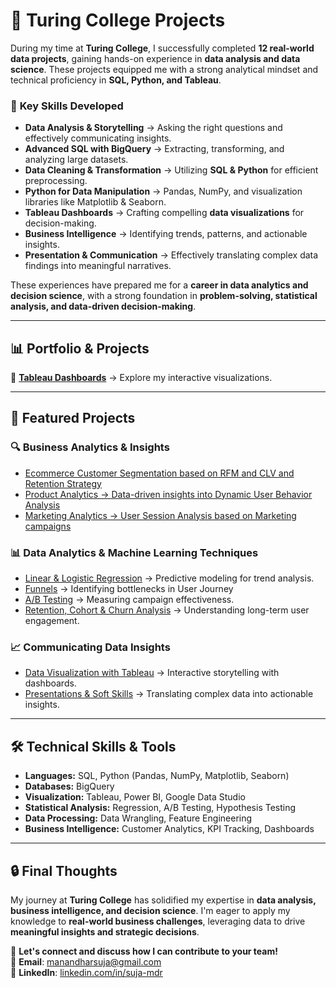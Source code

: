 # 🎯 Turing College Projects  

During my time at **Turing College**, I successfully completed **12 real-world data projects**, gaining hands-on experience in **data analysis and data science**. These projects equipped me with a strong analytical mindset and technical proficiency in **SQL, Python, and Tableau**.

### 🚀 **Key Skills Developed**  
- **Data Analysis & Storytelling** → Asking the right questions and effectively communicating insights.  
- **Advanced SQL with BigQuery** → Extracting, transforming, and analyzing large datasets.  
- **Data Cleaning & Transformation** → Utilizing **SQL & Python** for efficient preprocessing.  
- **Python for Data Manipulation** → Pandas, NumPy, and visualization libraries like Matplotlib & Seaborn.  
- **Tableau Dashboards** → Crafting compelling **data visualizations** for decision-making.  
- **Business Intelligence** → Identifying trends, patterns, and actionable insights.  
- **Presentation & Communication** → Effectively translating complex data findings into meaningful narratives.  

These experiences have prepared me for a **career in data analytics and decision science**, with a strong foundation in **problem-solving, statistical analysis, and data-driven decision-making**.

---

## 📊 **Portfolio & Projects**
🔗 **[Tableau Dashboards](https://public.tableau.com/app/profile/suja.manandhar/vizzes)** → Explore my interactive visualizations. 

---

## 📌 **Featured Projects**
### **🔍 Business Analytics & Insights**
- [Ecommerce Customer Segmentation based on RFM and CLV and Retention Strategy](https://github.com/m-suja/Turing-Repository/tree/master/Capstone-Ecommerce%20Insights)
- [Product Analytics → Data-driven insights into Dynamic User Behavior Analysis](https://github.com/m-suja/Turing-Repository/tree/master/Product%20Analytics)
- [Marketing Analytics → User Session Analysis based on Marketing campaigns](https://github.com/m-suja/Turing-Repository/tree/master/Marketing%20Analytics)

### **📊 Data Analytics & Machine Learning Techniques**
- [Linear & Logistic Regression](https://github.com/m-suja/Turing-Repository/tree/master/14%20Linear%20and%20Logistic%20Regression) → Predictive modeling for trend analysis.
- [Funnels](https://github.com/m-suja/Turing-Repository/tree/main/08%20Funnel%20Analysis) → Identifying bottlenecks in User Journey
- [A/B Testing](https://github.com/m-suja/Turing-Repository/tree/main/10%20A%3AB%20Testing) → Measuring campaign effectiveness.
- [Retention, Cohort & Churn Analysis](https://github.com/m-suja/Turing-Repository/tree/main/07%20Cohort%20and%20Retentions) → Understanding long-term user engagement.

### **📈 Communicating Data Insights**
- [Data Visualization with Tableau](https://github.com/m-suja/Turing-Repository/tree/main/05%20Visualizing%20Data%20using%20Tableau) → Interactive storytelling with dashboards.
- [Presentations & Soft Skills](https://github.com/m-suja/Turing-Repository/tree/main/06%20Presentation%20Skills) → Translating complex data into actionable insights.

---

## 🛠 **Technical Skills & Tools**
- **Languages:** SQL, Python (Pandas, NumPy, Matplotlib, Seaborn)  
- **Databases:** BigQuery
- **Visualization:** Tableau, Power BI, Google Data Studio  
- **Statistical Analysis:** Regression, A/B Testing, Hypothesis Testing  
- **Data Processing:** Data Wrangling, Feature Engineering
- **Business Intelligence:** Customer Analytics, KPI Tracking, Dashboards  

---

## 🔒 **Final Thoughts**
My journey at **Turing College** has solidified my expertise in **data analysis, business intelligence, and decision science**. I'm eager to apply my knowledge to **real-world business challenges**, leveraging data to drive **meaningful insights and strategic decisions**.

🚀 **Let's connect and discuss how I can contribute to your team!**  
📩 **Email**: manandharsuja@gmail.com  
💼 **LinkedIn**: [linkedin.com/in/suja-mdr](https://www.linkedin.com/in/suja-mdr)  
